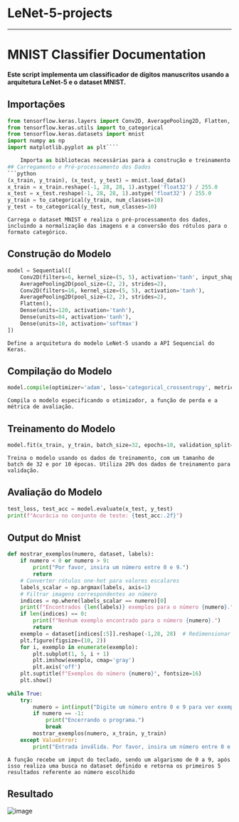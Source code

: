 # LeNet-5-projects
---
# MNIST Classifier Documentation
**Este script implementa um classificador de dígitos manuscritos usando a arquitetura LeNet-5 e o dataset MNIST.**
## Importações

```python
from tensorflow.keras.layers import Conv2D, AveragePooling2D, Flatten, Dense
from tensorflow.keras.utils import to_categorical
from tensorflow.keras.datasets import mnist
import numpy as np
import matplotlib.pyplot as plt````

	Importa as bibliotecas necessárias para a construção e treinamento do modelo, bem como para a manipulação de dados e visualização.
## Carregamento e Pré-processamento dos Dados
```python
(x_train, y_train), (x_test, y_test) = mnist.load_data()
x_train = x_train.reshape(-1, 28, 28, 1).astype('float32') / 255.0
x_test = x_test.reshape(-1, 28, 28, 1).astype('float32') / 255.0
y_train = to_categorical(y_train, num_classes=10)
y_test = to_categorical(y_test, num_classes=10)
```
	Carrega o dataset MNIST e realiza o pré-processamento dos dados, incluindo a normalização das imagens e a conversão dos rótulos para o formato categórico.
## Construção do Modelo
```python 
model = Sequential([
    Conv2D(filters=6, kernel_size=(5, 5), activation='tanh', input_shape=(28, 28, 1), padding='same'),
    AveragePooling2D(pool_size=(2, 2), strides=2),
    Conv2D(filters=16, kernel_size=(5, 5), activation='tanh'),
    AveragePooling2D(pool_size=(2, 2), strides=2),
    Flatten(),
    Dense(units=120, activation='tanh'),
    Dense(units=84, activation='tanh'),
    Dense(units=10, activation='softmax')
])
```
	Define a arquitetura do modelo LeNet-5 usando a API Sequencial do Keras.
## Compilação do Modelo
```python
model.compile(optimizer='adam', loss='categorical_crossentropy', metrics=['accuracy'])
```
	Compila o modelo especificando o otimizador, a função de perda e a métrica de avaliação.
## Treinamento do Modelo

```python
model.fit(x_train, y_train, batch_size=32, epochs=10, validation_split=0.2)
```
	Treina o modelo usando os dados de treinamento, com um tamanho de batch de 32 e por 10 épocas. Utiliza 20% dos dados de treinamento para validação.
## Avaliação do Modelo
```python
test_loss, test_acc = model.evaluate(x_test, y_test)
print(f"Acurácia no conjunto de teste: {test_acc:.2f}")
```
## Output do Mnist

``` python
def mostrar_exemplos(numero, dataset, labels):
    if numero < 0 or numero > 9:
        print("Por favor, insira um número entre 0 e 9.")
        return
    # Converter rótulos one-hot para valores escalares
    labels_scalar = np.argmax(labels, axis=1)
    # Filtrar imagens correspondentes ao número
    indices = np.where(labels_scalar == numero)[0]
    print(f"Encontrados {len(labels)} exemplos para o número {numero}.") 
    if len(indices) == 0:
        print(f"Nenhum exemplo encontrado para o número {numero}.")
        return
    exemplo = dataset[indices[:5]].reshape(-1,28, 28)  # Redimensionar para 2D para exibição
    plt.figure(figsize=(10, 2))
    for i, exemplo in enumerate(exemplo):
        plt.subplot(1, 5, i + 1)
        plt.imshow(exemplo, cmap='gray')
        plt.axis('off')
    plt.suptitle(f"Exemplos do número {numero}", fontsize=16)
    plt.show()
    
while True:
    try:
        numero = int(input("Digite um número entre 0 e 9 para ver exemplos (ou -1 para sair): "))
        if numero == -1:
            print("Encerrando o programa.")
            break
        mostrar_exemplos(numero, x_train, y_train)
    except ValueError:
        print("Entrada inválida. Por favor, insira um número entre 0 e 9.")
```
	A função recebe um imput do teclado, sendo um algarismo de 0 a 9, após isso realiza uma busca no dataset definido e retorna os primeiros 5 resultados referente ao número escolhido

## Resultado
![image](https://github.com/user-attachments/assets/820fae5c-1260-4e77-8609-1bc46f907954)
